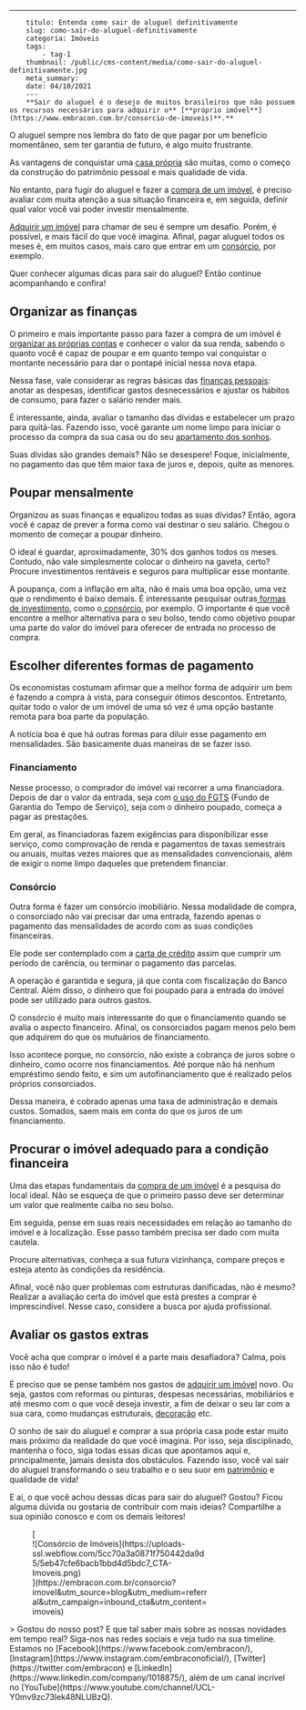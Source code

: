 ---
        titulo: Entenda como sair do aluguel definitivamente
        slug: como-sair-do-aluguel-definitivamente
        categoria: Imóveis
        tags:
            - tag-1
        thumbnail: /public/cms-content/media/como-sair-do-aluguel-definitivamente.jpg
        meta_summary: 
        date: 04/10/2021
        ---
        **Sair do aluguel é o desejo de muitos brasileiros que não possuem os recursos necessários para adquirir o** [**próprio imóvel**](https://www.embracon.com.br/consorcio-de-imoveis)**.**‍

O aluguel sempre nos lembra do fato de que pagar por um benefício momentâneo, sem ter garantia de futuro, é algo muito frustrante.

As vantagens de conquistar uma [casa própria](https://www.embracon.com.br/blog/por-que-contratar-o-consorcio-imobiliario-embracon) são muitas, como o começo da construção do patrimônio pessoal e mais qualidade de vida.

No entanto, para fugir do aluguel e fazer a [compra de um imóvel](https://www.embracon.com.br/blog/consorcio-de-imoveis-vale-a-pena), é preciso avaliar com muita atenção a sua situação financeira e, em seguida, definir qual valor você vai poder investir mensalmente.

[Adquirir um imóvel](https://www.embracon.com.br/blog/guia-completo-consorcio-imobiliario) para chamar de seu é sempre um desafio. Porém, é possível, e mais fácil do que você imagina. Afinal, pagar aluguel todos os meses é, em muitos casos, mais caro que entrar em um [consórcio](https://www.embracon.com.br/conhecaoconsorcio/o-que-e-consorcio), por exemplo.

Quer conhecer algumas dicas para sair do aluguel? Então continue acompanhando e confira!

Organizar as finanças
---------------------

O primeiro e mais importante passo para fazer a compra de um imóvel é [organizar as próprias contas](https://www.embracon.com.br/blog/7-dicas-para-comecar-a-sua-organizacao-financeira) e conhecer o valor da sua renda, sabendo o quanto você é capaz de poupar e em quanto tempo vai conquistar o montante necessário para dar o pontapé inicial nessa nova etapa.

Nessa fase, vale considerar as regras básicas das [finanças pessoais](https://www.embracon.com.br/blog/reserva-financeira-como-preparar-a-sua): anotar as despesas, identificar gastos desnecessários e ajustar os hábitos de consumo, para fazer o salário render mais.

É interessante, ainda, avaliar o tamanho das dívidas e estabelecer um prazo para quitá-las. Fazendo isso, você garante um nome limpo para iniciar o processo da compra da sua casa ou do seu [apartamento dos sonhos](https://www.embracon.com.br/blog/como-comprar-um-apartamento).

Suas dívidas são grandes demais? Não se desespere! Foque, inicialmente, no pagamento das que têm maior taxa de juros e, depois, quite as menores.

Poupar mensalmente
------------------

Organizou as suas finanças e equalizou todas as suas dívidas? Então, agora você é capaz de prever a forma como vai destinar o seu salário. Chegou o momento de começar a poupar dinheiro.

O ideal é guardar, aproximadamente, 30% dos ganhos todos os meses. Contudo, não vale simplesmente colocar o dinheiro na gaveta, certo? Procure investimentos rentáveis e seguros para multiplicar esse montante.

A poupança, com a inflação em alta, não é mais uma boa opção, uma vez que o rendimento é baixo demais. É interessante pesquisar outras[ formas de investimento](https://www.embracon.com.br/blog/quais-sao-os-melhores-tipos-de-investimentos-atualmente-confira), como o[ consórcio](https://www.embracon.com.br/blog/8-motivos-que-comprovam-que-consorcio-e-investimento), por exemplo. O importante é que você encontre a melhor alternativa para o seu bolso, tendo como objetivo poupar uma parte do valor do imóvel para oferecer de entrada no processo de compra.

Escolher diferentes formas de pagamento
---------------------------------------

Os economistas costumam afirmar que a melhor forma de adquirir um bem é fazendo a compra à vista, para conseguir ótimos descontos. Entretanto, quitar todo o valor de um imóvel de uma só vez é uma opção bastante remota para boa parte da população.

A notícia boa é que há outras formas para diluir esse pagamento em mensalidades. São basicamente duas maneiras de se fazer isso.

### Financiamento

Nesse processo, o comprador do imóvel vai recorrer a uma financiadora. Depois de dar o valor da entrada, seja com [o uso do FGTS](https://www.embracon.com.br/blog/5-passos-para-voce-usar-o-fgts-no-consorcio-imobiliario) (Fundo de Garantia do Tempo de Serviço), seja com o dinheiro poupado, começa a pagar as prestações.

Em geral, as financiadoras fazem exigências para disponibilizar esse serviço, como comprovação de renda e pagamentos de taxas semestrais ou anuais, muitas vezes maiores que as mensalidades convencionais, além de exigir o nome limpo daqueles que pretendem financiar.

### Consórcio

Outra forma é fazer um consórcio imobiliário. Nessa modalidade de compra, o consorciado não vai precisar dar uma entrada, fazendo apenas o pagamento das mensalidades de acordo com as suas condições financeiras.

Ele pode ser contemplado com a [carta de crédito](https://www.embracon.com.br/conhecaoconsorcio/o-que-e-carta-de-credito) assim que cumprir um período de carência, ou terminar o pagamento das parcelas.

A operação é garantida e segura, já que conta com fiscalização do Banco Central. Além disso, o dinheiro que foi poupado para a entrada do imóvel pode ser utilizado para outros gastos.

O consórcio é muito mais interessante do que o financiamento quando se avalia o aspecto financeiro. Afinal, os consorciados pagam menos pelo bem que adquirem do que os mutuários de financiamento.

Isso acontece porque, no consórcio, não existe a cobrança de juros sobre o dinheiro, como ocorre nos financiamentos. Até porque não há nenhum empréstimo sendo feito, e sim um autofinanciamento que é realizado pelos próprios consorciados.

Dessa maneira, é cobrado apenas uma taxa de administração e demais custos. Somados, saem mais em conta do que os juros de um financiamento.

Procurar o imóvel adequado para a condição financeira
-----------------------------------------------------

Uma das etapas fundamentais da [compra de um imóvel](https://www.embracon.com.br/blog/qual-e-a-documentacao-necessaria-para-a-compra-de-um-imovel) é a pesquisa do local ideal. Não se esqueça de que o primeiro passo deve ser determinar um valor que realmente caiba no seu bolso.

Em seguida, pense em suas reais necessidades em relação ao tamanho do imóvel e à localização. Esse passo também precisa ser dado com muita cautela.

Procure alternativas, conheça a sua futura vizinhança, compare preços e esteja atento às condições da residência.

Afinal, você não quer problemas com estruturas danificadas, não é mesmo? Realizar a avaliação certa do imóvel que está prestes a comprar é imprescindível. Nesse caso, considere a busca por ajuda profissional.

Avaliar os gastos extras
------------------------

Você acha que comprar o imóvel é a parte mais desafiadora? Calma, pois isso não é tudo!

É preciso que se pense também nos gastos de [adquirir um imóvel](https://www.embracon.com.br/blog/15-duvidas-sobre-consorcio-de-imoveis) novo. Ou seja, gastos com reformas ou pinturas, despesas necessárias, mobiliários e até mesmo com o que você deseja investir, a fim de deixar o seu lar com a sua cara, como mudanças estruturais, [decoração](https://www.embracon.com.br/category/decoracao-reformas) etc.

O sonho de sair do aluguel e comprar a sua própria casa pode estar muito mais próximo da realidade do que você imagina. Por isso, seja disciplinado, mantenha o foco, siga todas essas dicas que apontamos aqui e, principalmente, jamais desista dos obstáculos. Fazendo isso, você vai sair do aluguel transformando o seu trabalho e o seu suor em [patrimônio](https://www.embracon.com.br/blog/e-possivel-aumentar-o-patrimonio-saiba-aqui) e qualidade de vida!

E aí, o que você achou dessas dicas para sair do aluguel? Gostou? Ficou alguma dúvida ou gostaria de contribuir com mais ideias? Compartilhe a sua opinião conosco e com os demais leitores!

<figure class="w-richtext-figure-type-image w-richtext-align-center" style="max-width:310px">[<div>![Consórcio de Imóveis](https://uploads-ssl.webflow.com/5cc70a3a0871f750442da9d5/5eb47cfe6bacb1bbd4d5bdc7_CTA-Imoveis.png)</div>](https://embracon.com.br/consorcio?imovel&utm_source=blog&utm_medium=referral&utm_campaign=inbound_cta&utm_content=imoveis)</figure>> Gostou do nosso post? E que tal saber mais sobre as nossas novidades em tempo real? Siga-nos nas redes sociais e veja tudo na sua timeline. Estamos no [Facebook](https://www.facebook.com/embracon/), [Instagram](https://www.instagram.com/embraconoficial/), [Twitter](https://twitter.com/embracon) e [LinkedIn](https://www.linkedin.com/company/1018875/), além de um canal incrível no [YouTube](https://www.youtube.com/channel/UCL-Y0mv9zc73Iek48NLUBzQ).
        